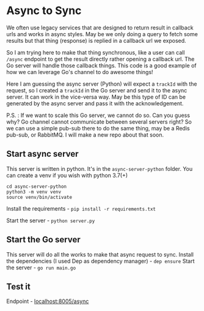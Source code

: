 # Async to Sync
We often use legacy services that are designed to return result in callback urls and works in async styles. May be we only doing a query to fetch some results but that thing (response) is replied in a callback url we exposed. 

So I am trying here to make that thing synchronous, like a user can call `/async` endpoint to get the result directly rather opening a callback url. The Go server will handle those callback things. This code is a good example of how we can leverage Go's channel to do awesome things!

Here I am guessing the async server (Python) will expect a `trackId` with the request, so I created a `trackId` in the Go server and send it to the async server. It can work in the vice-versa way. May be this type of ID can be generated by the async server and pass it with the acknowledgement.

P.S. : If we want to scale this Go server, we cannot do so. Can you guess why?
Go channel cannot communicate between several servers right? So we can use  a simple pub-sub there to do the same thing, may be a Redis pub-sub, or RabbitMQ. I will make a new repo about that soon.

## Start async server
This server is written in python. It's in the `async-server-python` folder. 
You can create a venv if you wish with python 3.7(+)
```
cd async-server-python
python3 -m venv venv
source venv/bin/activate
```
Install the requirements -
`pip install -r requirements.txt`

Start the server -
`python server.py`

## Start the Go server
This server will do all the works to make that async request to sync. 
Install the dependencies (I used Dep as dependency manager) - 
`dep ensure`
Start the server - 
`go run main.go`

## Test it
Endpoint - [localhost:8005/async](localhost:8005/async) 
